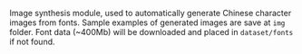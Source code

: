 Image synthesis module, used to automatically generate Chinese character images from fonts. Sample examples of generated images are save at `img` folder. Font data (~400Mb) will be downloaded and placed in `dataset/fonts` if not found.